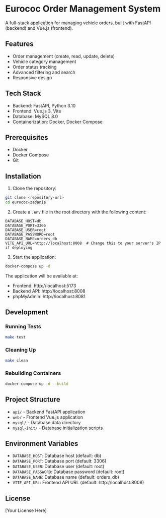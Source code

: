 # Eurococ Order Management System

A full-stack application for managing vehicle orders, built with FastAPI (backend) and Vue.js (frontend).

## Features

- Order management (create, read, update, delete)
- Vehicle category management
- Order status tracking
- Advanced filtering and search
- Responsive design

## Tech Stack

- Backend: FastAPI, Python 3.10
- Frontend: Vue.js 3, Vite
- Database: MySQL 8.0
- Containerization: Docker, Docker Compose

## Prerequisites

- Docker
- Docker Compose
- Git

## Installation

1. Clone the repository:

```bash
git clone <repository-url>
cd eurococ-zadanie
```

2. Create a `.env` file in the root directory with the following content:

```
DATABASE_HOST=db
DATABASE_PORT=3306
DATABASE_USER=root
DATABASE_PASSWORD=root
DATABASE_NAME=orders_db
VITE_API_URL=http://localhost:8008  # Change this to your server's IP if deploying
```

3. Start the application:

```bash
docker-compose up -d
```

The application will be available at:

- Frontend: http://localhost:5173
- Backend API: http://localhost:8008
- phpMyAdmin: http://localhost:8081

## Development

### Running Tests

```bash
make test
```

### Cleaning Up

```bash
make clean
```

### Rebuilding Containers

```bash
docker-compose up -d --build
```

## Project Structure

- `api/` - Backend FastAPI application
- `web/` - Frontend Vue.js application
- `mysql/` - Database data directory
- `mysql-init/` - Database initialization scripts

## Environment Variables

- `DATABASE_HOST`: Database host (default: db)
- `DATABASE_PORT`: Database port (default: 3306)
- `DATABASE_USER`: Database user (default: root)
- `DATABASE_PASSWORD`: Database password (default: root)
- `DATABASE_NAME`: Database name (default: orders_db)
- `VITE_API_URL`: Frontend API URL (default: http://localhost:8008)

## License

[Your License Here]
